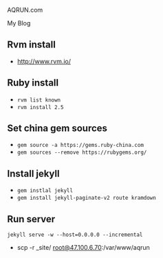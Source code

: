 
AQRUN.com

My Blog

## Rvm install

* http://www.rvm.io/

## Ruby install

* `rvm list known`
* `rvm install 2.5`

## Set china gem sources

* `gem source -a https://gems.ruby-china.com`
* `gem sources --remove https://rubygems.org/`

## Install jekyll

* `gem instlal jekyll`
* `gem install jekyll-paginate-v2 route kramdown`

## Run server


```shell
jekyll serve -w --host=0.0.0.0 --incremental
```

* scp -r _site/ root@47.100.6.70:/var/www/aqrun

